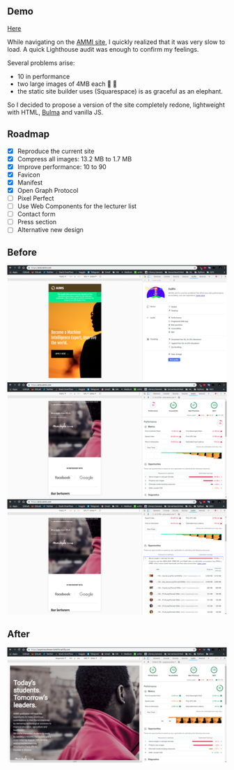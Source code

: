 ## Demo
[Here](https://suspicious-brown-5e9d1b.netlify.com/)  

While navigating on the [AMMI site](https://aims-ammi.com/), I quickly realized that it was very slow to load. A quick Lighthouse audit was enough to confirm my feelings.

Several problems arise:
* 10 in performance
* two large images of 4MB each :whale2: :whale2:  
* the static site builder uses (Squarespace) is as graceful as an elephant.  

So I decided to propose a version of the site completely redone, lightweight with HTML, [Bulma](https://bulma.io/) and vanilla JS.

## Roadmap
- [x] Reproduce the current site
- [x] Compress all images: 13.2 MB to 1.7 MB
- [x] Improve performance: 10 to 90
- [x] Favicon
- [x] Manifest
- [x] Open Graph Protocol
- [ ] Pixel Perfect
- [ ] Use Web Components for the lecturer list
- [ ] Contact form
- [ ] Press section
- [ ] Alternative new design

## Before

![Lighthouse before](README/lighthouseBefore.png)
![Lighthouse after](README/lighthouseAfter1.png)
![Lighthouse after](README/lighthouseAfter2.png)

## After
![AMMI after](README/ammiAfter.png)


